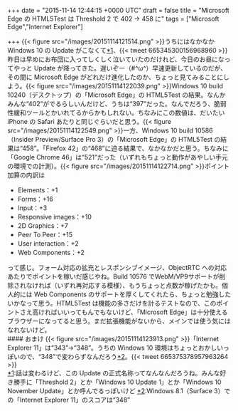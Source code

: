 
+++
date = "2015-11-14 12:44:15 +0000 UTC"
draft = false
title = "Microsoft Edge の HTML5Test は Threshold 2 で 402 → 458 に"
tags = ["Microsoft Edge","Internet Explorer"]

+++
{{< figure src="/images/20151114121514.png"  >}}うちにはなかなか Windows 10 の Update がこなくて<a href="#f-c18884c4" name="fn-c18884c4" title="話は変わるけど、この Update の正式名称ってなんなんだろうね。みんな好き勝手に「Threshold 2」とか「Windows 10 Update 1」とか「Windows 10 November Update」とか呼んでるっぽいけど">*1</a>、{{< tweet 665345300156968960 >}}昨日は早めにお布団に入ってしくしく泣いていたのだけれど、今日のお昼になってやっと Update が降ってきた。遅いぞー（#^ω^）早速更新しているのだが、その間に Microsoft Edge がどれだけ進化したのか、ちょっと見てみることにしよう。{{< figure src="/images/20151114122039.png"  >}}Windows 10 build 10240（デスクトップ）の「Microsoft Edge」の HTML5Test の結果。なんかみんな“402”がでるらしいんだけど、うちは“397”だった。なんでだろう、脆弱性緩和ツールとかいれてるからかもしれない。ちなみにこの数値は、だいたい iPhone の Safari あたりと同じぐらいだと思う。{{< figure src="/images/20151114122549.png"  >}}一方、Windows 10 build 10586（Insider Preview/Surface Pro 3）の「Microsoft Edge」の HTML5Test の結果は“458”。「Firefox 42」の“468”に迫る結果で、なかなかだと思う。ちなみに「Google Chrome 46」は“521”だった（いずれもちょっと動作があやしい手元の環境での計測）。{{< figure src="/images/20151114122714.png"  >}}ポイント加算の内訳は

<ul>
<li>Elements：+1</li>
<li>Forms：+16</li>
<li>Input：+3</li>
<li>Responsive images：+10</li>
<li>2D Graphics：+7</li>
<li>Peer To Peer：+15</li>
<li>User interaction：+2</li>
<li>Web Components：+2</li>
</ul>って感じ。フォーム対応の拡充とレスポンシブイメージ、ObjectRTC への対応あたりでポイントを稼いだ感じやね。Build 10576 でWebM/VP9サポートが削除されなければ（いずれ再対応する模様）、もうちょっと点数が稼げたかも。個人的には Web Components のサポートを厚くしてくれたら、ちょっと勉強したいかなって思う。HTML5Test は機能の多さだけを計るテストなので、このポイントさえ高ければいいってもんでもないけど、「Microsoft Edge」は十分使えるブラウザーになってると思う。まだ拡張機能がないから、メインでは使う気にはなれないけど。

<div class="section">
    #### おまけ
    {{< figure src="/images/20151114123913.png"  >}}「Internet Explorer 11」は“343”→“348”。うちの Windows 10 環境はちょっとおかしいっぽいので、“348”で変わらずなんだろう<a href="#f-92a3c017" name="fn-92a3c017" title="Windows 8.1（Surface 3）での「Internet Explorer 11」のスコアは“348”">*2</a>。{{< tweet 665375378957963264 >}}

</div><div class="footnote">
<a href="#fn-c18884c4" name="f-c18884c4" class="footnote-number">*1</a><span class="footnote-delimiter">:</span><span class="footnote-text">話は変わるけど、この Update の正式名称ってなんなんだろうね。みんな好き勝手に「Threshold 2」とか「Windows 10 Update 1」とか「Windows 10 November Update」とか呼んでるっぽいけど</span>
<a href="#fn-92a3c017" name="f-92a3c017" class="footnote-number">*2</a><span class="footnote-delimiter">:</span><span class="footnote-text">Windows 8.1（Surface 3）での「Internet Explorer 11」のスコアは“348”</span>
</div>

